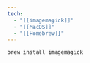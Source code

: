 ```yaml
---
tech:
  - "[[imagemagick]]"
  - "[[MacOS]]"
  - "[[Homebrew]]"
---
```

```shell
brew install imagemagick
```